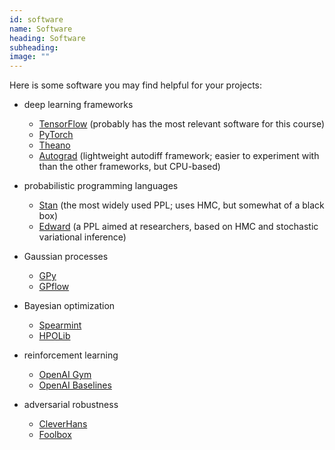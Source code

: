 ```yaml
---
id: software
name: Software
heading: Software
subheading: 
image: ""
---
```



Here is some software you may find helpful for your projects:

* deep learning frameworks
    * [TensorFlow](https://www.tensorflow.org/) (probably has the most relevant software for this course)
    * [PyTorch](http://pytorch.org/)
    * [Theano](http://www.deeplearning.net/software/theano/)
    * [Autograd](https://github.com/HIPS/autograd) (lightweight autodiff framework; easier to experiment with than the other frameworks, but CPU-based)

* probabilistic programming languages
    * [Stan](http://mc-stan.org/) (the most widely used PPL; uses HMC, but somewhat of a black box)
    * [Edward](http://edwardlib.org/) (a PPL aimed at researchers, based on HMC and stochastic variational inference)

* Gaussian processes
    * [GPy](https://github.com/SheffieldML/GPy)
    * [GPflow](https://gpflow.readthedocs.io/en/latest/intro.html)

* Bayesian optimization
    * [Spearmint](https://github.com/HIPS/Spearmint)
    * [HPOLib](http://www.automl.org/hpolib.html)

* reinforcement learning
    * [OpenAI Gym](https://gym.openai.com/)
    * [OpenAI Baselines](https://github.com/openai/baselines)

* adversarial robustness
    * [CleverHans](https://github.com/tensorflow/cleverhans)
    * [Foolbox](https://github.com/bethgelab/foolbox)
